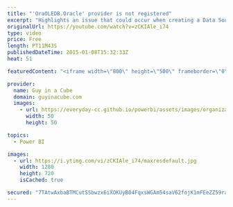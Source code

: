 ```yaml
---
title: "'OraOLEDB.Oracle' provider is not registered"
excerpt: "Highlights an issue that could occur when creating a Data Source within Power BI Admin Center.  Oracle Provider downloads -  64-bit Oracle Data Access Components (ODAC) http://www.oracle.com/technetwork/database/windows/downloads/index-090165.html  32-bit Oracle Data Access Components (ODAC) http://www.oracle.com/technetwork/topics/dotnet/utilsoft-086879.html"
originalUrl: https://youtube.com/watch?v=zCKIAle_i74
type: video
price: Free
length: PT11M43S
publishedDateTime: 2015-01-08T15:32:33Z
heat: 51

featuredContent: "<iframe width=\"800\" height=\"500\" frameborder=\"0\" src=\"https://www.youtube.com/embed/zCKIAle_i74\" allow=\"accelerometer; autoplay; encrypted-media; gyroscope; picture-in-picture\" allowfullscreen></iframe>"

provider:
  name: Guy in a Cube
  domain: guyinacube.com
  images:
    - url: https://everyday-cc.github.io/powerbi/assets/images/organizations/guyinacube.com-50x50.jpg
      width: 50
      height: 50

topics:
  - Power BI

images:
  - url: https://i.ytimg.com/vi/zCKIAle_i74/maxresdefault.jpg
    width: 1280
    height: 720
    isCached: true

secured: "7TAtwAxbaBTMCutSSbwzx6iXOKUyB04FqxsWGAm54saV62fojK1mFEeZZ59raZo/1K1B3HmMWSjj58vC+jMXuWOFzCSJR5/QWWwPGLWbkKM/Ovfi6yHAK8fs/iHys7eVR2Ivm66HEoJe9H5AXt0N/qE+RwB8h0WpWKlsSgl9A6aPCQPltIO7cHS+x94teoE7Ai9WVGaCBJAueqr+ds7BXxO5o+eUYW3rP/5Vz1AvT8YLIHNKUSHKrSFxxkqGJHHtoQE338xdluAq2aNVr9B3M1U2qd+sVlNJkKQ4bsEHkXK66tXVpp2d3Yk3CoW/x8nmCr4XVxRkaddf1F8XoHt1sJaPuslbmjWKUEWy0NO9h+JCDrzAqIoIXJViJ8lZjsHEvZTyw//S/0iWFORO8VSZfjUuCHjkHpohDWyaQle3GpI=;Q0TY/QyPwrwGR8wPF9NbHA=="
---
```


